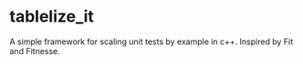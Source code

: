tablelize_it
============

A simple framework for scaling unit tests by example in c++. Inspired by Fit and Fitnesse.